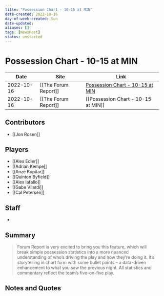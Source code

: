 ```yaml
---
title: "Possession Chart - 10-15 at MIN"
date-created: 2022-10-16
day-of-week-created: Sun
date-updated: 
aliases: []
tags: [NewsPost]
status: unstarted
---
```


# Possession Chart - 10-15 at MIN

| Date       | Site                 | Link                                                                                      |
| ---------- | -------------------- | ----------------------------------------------------------------------------------------- |
| 2022-10-16 | [[The Forum Report]] | [Possession Chart - 10-15 at MIN](https://theforumreport.com/possession-chart-10-15-min/) |
| 2022-10-16 | [[The Forum Report]] | [[Possession Chart - 10-15 at MIN]]                                                       |

## Contributors
- [[Jon Rosen]]


## Players
- [[Alex Edler]]
- [[Adrian Kempe]]
- [[Anze Kopitar]]
- [[Quinton Byfield]]
- [[Alex Iafallo]]
- [[Gabe Vilardi]]
- [[Cal Petersen]]


## Staff
- 


## Summary
> Forum Report is very excited to bring you this feature, which will break simple possession statistics into a more nuanced understanding of who’s driving the play and how they’re doing it. It’s storytelling in chart form with some bullet points – a data-driven enhancement to what you saw the previous night. All statistics and commentary reflect the team’s five-on-five play.


## Notes and Quotes
> 

